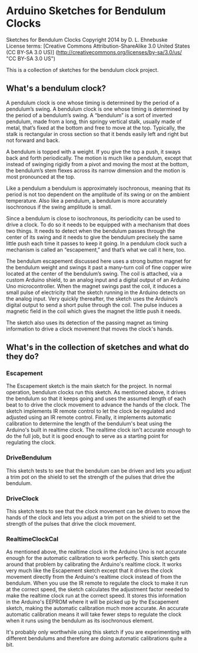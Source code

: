 # Arduino Sketches for Bendulum Clocks

Sketches for Bendulum Clocks Copyright 2014 by D. L. Ehnebuske  
License terms: [Creative Commons Attribution-ShareAlike 3.0 United States (CC BY-SA 3.0 US)]
(http://creativecommons.org/licenses/by-sa/3.0/us/ "CC BY-SA 3.0 US")

This is a collection of sketches for the bendulum clock project.

## What's a bendulum clock?

A pendulum clock is one whose timing is determined by the period of a pendulum’s swing. A 
bendulum clock is one whose timing is determined by the period of a bendulum’s swing. A 
“bendulum” is a sort of inverted pendulum, made from a long, thin springy vertical stalk, 
usually made of metal, that’s fixed at the bottom and free to move at the top. Typically, 
the stalk is rectangular in cross section so that it bends easily left and right but not 
forward and back.

A bendulum is topped with a weight. If you give the top a push, it sways back and forth 
periodically. The motion is much like a pendulum, except that instead of swinging rigidly 
from a pivot and moving the most at the bottom, the bendulum’s stem flexes across its 
narrow dimension and the motion is most pronounced at the top.

Like a pendulum a bendulum is approximately isochronous, meaning that its period is not 
too dependent on the amplitude of its swing or on the ambient temperature. Also like a 
pendulum, a bendulum is more accurately isochronous if the swing amplitude is small.

Since a bendulum is close to isochronous, its periodicity can be used to drive a clock. To 
do so it needs to be equipped with a mechanism that does two things. It needs to detect 
when the bendulum passes through the center of its swing and it needs to give the bendulum 
precisely the same little push each time it passes to keep it going. In a pendulum clock 
such a mechanism is called an “escapement,” and that’s what we call it here, too.

The bendulum escapement discussed here uses a strong button magnet for the bendulum weight 
and swings it past a many-turn coil of fine copper wire located at the center of the 
bendulum’s swing. The coil is attached, via a custom Arduino shield, to an analog input 
and a digital output of an Arduino Uno microcontroller. When the magnet swings past the 
coil, it induces a small pulse of electricity that the sketch running in the Arduino detects 
on the analog input. Very quickly thereafter, the sketch uses the Arduino’s digital output 
to send a short pulse through the coil. The pulse induces a magnetic field in the coil which 
gives the magnet the little push it needs.

The sketch also uses its detection of the passing magnet as timing information to drive a 
clock movement that moves the clock's hands.

## What's in the collection of sketches and what do they do?

### Escapement

The Escapement sketch is the main sketch for the project. In normal operation, bendulum 
clocks run this sketch. As mentioned above, it drives the bendulum so that it keeps going 
and uses the assumed length of each beat to to drive the clock movement to advance the hands 
of the clock. The sketch implements IR remote control to let the clock be regulated and 
adjusted using an IR remote control. Finally, it implements automatic calibration to determine 
the length of the bendulum's beat using the Arduino's built in realtime clock. The realtime 
clock isn't accurate enough to do the full job, but it is good enough to serve as a starting 
point for regulating the clock.

### DriveBendulum

This sketch tests to see that the bendulum can be driven and lets you adjust a trim pot on 
the shield to set the strength of the pulses that drive the bendulum.

### DriveClock

This sketch tests to see that the clock movement can be driven to move the hands of the clock 
and lets you adjust a trim pot on the shield to set the strength of the pulses that drive the 
clock movement.

### RealtimeClockCal

As mentioned above, the realtime clock in the Arduino Uno is not accurate enough for the 
automatic calibration to work perfectly. This sketch gets around that problem by calibrating 
the Arduino's realtime clock. It works very much like the Escapement sketch except that it 
drives the clock movement directly from the Arduino's realtime clock instead of from the 
bendulum. When you use the IR remote to regulate the clock to make it run at the correct 
speed, the sketch calculates the adjustment factor needed to make the realtime clock run at 
the correct speed. It stores this information in the Arduino's EEPROM where it will be picked 
up by the Escapement sketch, making the automatic calibration much more accurate. An accurate 
automatic calibration means it will take fewer steps to regulate the clock when it runs using 
the bendulum as its isochronous element.

It's probably only worthwhile using this sketch if you are experimenting with different 
bendulums and therefore are doing automatic calibrations quite a bit.